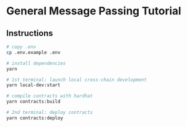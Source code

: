 # General Message Passing Tutorial

## Instructions

```sh
# copy .env
cp .env.example .env

# install dependencies
yarn

# 1st terminal: launch local cross-chain development
yarn local-dev:start

# compile contracts with hardhat
yarn contracts:build

# 2nd terminal: deploy contracts
yarn contracts:deploy

```
